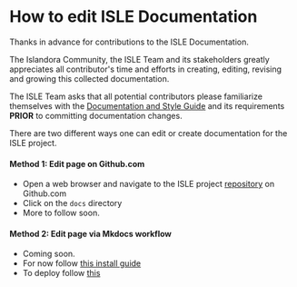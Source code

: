 # How to edit ISLE Documentation

Thanks in advance for contributions to the ISLE Documentation.

The Islandora Community, the ISLE Team and its stakeholders greatly appreciates all contributor's time and efforts in creating, editing, revising and growing this collected documentation.

The ISLE Team asks that all potential contributors please familiarize themselves with the [Documentation and Style Guide](dev-docs-styleguide.md) and its requirements **PRIOR** to committing documentation changes.

There are two different ways one can edit or create documentation for the ISLE project.

#### Method 1: Edit page on Github.com

- Open a web browser and navigate to the ISLE project [repository](https://github.com/Islandora-Collaboration-Group/ISLE/) on Github.com
- Click on the `docs` directory
- More to follow soon.


#### Method 2: Edit page via Mkdocs workflow

- Coming soon.
- For now follow [this install guide](http://www.mkdocs.org/#other-commands-and-options)
- To deploy follow [this](http://www.mkdocs.org/user-guide/deploying-your-docs/)
